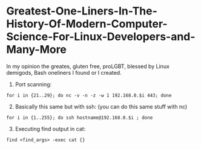 # Greatest-One-Liners-In-The-History-Of-Modern-Computer-Science-For-Linux-Developers-and-Many-More
In my opinion the greates, gluten free, proLGBT, blessed by Linux demigods, Bash oneliners I found or I created.


1. Port scanning:
```
for i in {21..29}; do nc -v -n -z -w 1 192.168.0.$i 443; done 
```
2. Basically this same but with ssh: (you can do this same stuff with nc)
```
for i in {1..255}; do ssh hostname@192.168.0.$i ; done 
```
3. Executing find output in cat:
```
find <find_args> -exec cat {} 
```
